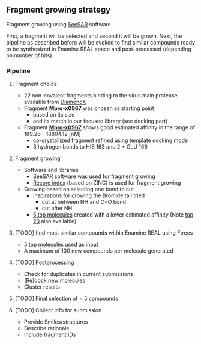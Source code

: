 ## Fragment growing strategy

Fragment growing using [SeeSAR](https://www.biosolveit.de/SeeSAR/) software

First, a fragment will be selected and second it will be grown. 
Next, the pipeline as described before will be evoked to find similar compounds ready to be synthesized in Enamine REAL space and post-processed (depending on number of hits).

### Pipeline

1. Fragment choice
    * 22 non-covalent fragments binding to the virus main protease available from [DiamondX](https://www.diamond.ac.uk/covid-19/for-scientists/Main-protease-structure-and-XChem/Downloads.html) 
    * Fragment **Mpro-x0967** was chosen as starting point
        * based on its size
        * and its match in our focused library (see docking part)
    * Fragment [**Mpro-x0967**](result_data/x0967_seesar.sdf) shows good estimated affinity in the range of 189.26 - 18804.12 [nM]
        * co-crystallized fragment refined using template docking mode
        * 3 hydrogen bonds to HIS 163 and 2 * GLU 166  

2. Fragment growing
    * Software and libraries
        * [SeeSAR](https://www.biosolveit.de/SeeSAR/) software was used for fragment growing 
        * [Recore index](https://www.biosolveit.de/SeeSAR/recore-indices/) (based on ZINC) is used for fragment growing
    * Growing based on selecting one bond to cut
        * Inspirations for growing the Bromide tail tried
            * cut at between NH and C=O bond
            * cut after NH
        * [5 top molecules](result_data/x0967_seesar_inspirations_top5.sdf) created with a lower estimated affinity (Note [top 20](result_data/x0967_seesar_inspirations_top5.sdf) also available)

3. [TODO] find most similar compounds within Enamine REAL using Ftrees
    * [5 top molecules](result_data/x0967_seesar_inspirations_top5.sdf) used as input
    * A maximum of 100 new compounds per molecule generated 

4. [TODO] Postprocessing
    * Check for duplicates in current submissions
    * (Re)dock new molecules
    * Cluster results
    
5. [TODO] Final selection of ~ 5 compounds

6. [TODO] Collect info for submission
    * Provide Smiles/structures
    * Describe rationale
    * Include fragment IDs



    

